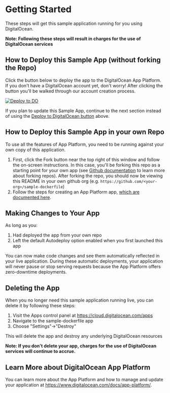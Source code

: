 # Getting Started #

These steps will get this sample application running for you using DigitalOcean.

**Note: Following these steps will result in charges for the use of DigitalOcean services**

## How to Deploy this Sample App (without forking the Repo) ##

Click the button below to deploy the app to the DigitalOcean App Platform. If you don't have a DigitalOcean account yet, don't worry! After clicking the button you'll be walked through our account creation process.

 [![Deploy to DO](https://mp-assets1.sfo2.digitaloceanspaces.com/deploy-to-do/do-btn-blue.svg)](https://cloud.digitalocean.com/apps/new?repo=https://github.com/digitalocean/sample-dockerfile/tree/main)
 
If you plan to update this Sample App, continue to the next section instead of using the [Deploy to DigitalOcean button](https://www.digitalocean.com/docs/app-platform/how-to/add-deploy-do-button/) above.

## How to Deploy this Sample App in your own Repo ## 

To use all the features of App Platform, you need to be running against your own copy of this application. 

1. First, click the Fork button near the top right of this window and follow the on-screen instructions. In this case, you'll be forking this repo as a starting point for your own app (see [Github documentation](https://docs.github.com/en/github/getting-started-with-github/fork-a-repo) to learn more about forking repos). After forking the repo, you should now be viewing this README in your own github org (e.g. `https://github.com/<your-org>/sample-dockerfile`)
2. Follow the steps for creating an App Platform app, [which are documented here](https://www.digitalocean.com/docs/app-platform/how-to/create-apps/). 

## Making Changes to Your App ##

As long as you:

1. Had deployed the app from your own repo
2. Left the default Autodeploy option enabled when you first launched this app

You can now make code changes and see them automatically reflected in your live application. During these automatic deployments, your application will never pause or stop serving requests because the App Platform offers zero-downtime deployments.

## Deleting the App #

When you no longer need this sample application running live, you can delete it by following these steps:
1. Visit the Apps control panel at https://cloud.digitalocean.com/apps
1. Navigate to the sample-dockerfile app
1. Choose "Settings"->"Destroy"

This will delete the app and destroy any underlying DigitalOcean resources

**Note: If you don't delete your app, charges for the use of DigitalOcean services will continue to accrue.**

## Learn More about DigitalOcean App Platform ##

You can learn more about the App Platform and how to manage and update your application at https://www.digitalocean.com/docs/app-platform/.
